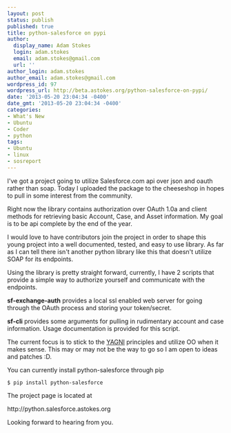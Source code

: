 ```yaml
---
layout: post
status: publish
published: true
title: python-salesforce on pypi
author:
  display_name: Adam Stokes
  login: adam.stokes
  email: adam.stokes@gmail.com
  url: ''
author_login: adam.stokes
author_email: adam.stokes@gmail.com
wordpress_id: 97
wordpress_url: http://beta.astokes.org/python-salesforce-on-pypi/
date: '2013-05-20 23:04:34 -0400'
date_gmt: '2013-05-20 23:04:34 -0400'
categories:
- What's New
- Ubuntu
- Coder
- python
tags:
- Ubuntu
- linux
- sosreport
---
```

<p>I've got a project going to utilize Salesforce.com api over json and oauth rather than soap. Today I uploaded the package to the cheeseshop in hopes to pull in some interest from the community.</p>
<p>Right now the library contains authorization over OAuth 1.0a and client methods for retrieving basic Account, Case, and Asset information. My goal is to be api complete by the end of the year.</p>
<p>I would love to have contributors join the project in order to shape this young project into a well documented, tested, and easy to use library. As far as I can tell there isn't another python library like this that doesn't utilize SOAP for its endpoints.</p>
<p>Using the library is pretty straight forward, currently, I have 2 scripts that provide a simple way to authorize yourself and communicate with the endpoints.</p>
<p><strong>sf-exchange-auth</strong> provides a local ssl enabled web server for going through the OAuth process and storing your token/secret.</p>
<p><strong>sf-cli</strong> provides some arguments for pulling in rudimentary account and case information. Usage documentation is provided for this script.</p>
<p>The current focus is to stick to the <a href="http://en.wikipedia.org/wiki/You_Ain%27t_Gonna_Need_It">YAGNI</a> principles and utilize OO when it makes sense. This may or may not be the way to go so I am open to ideas and patches :D.</p>
<p>You can currently install python-salesforce through pip</p>
<pre><code>$ pip install python-salesforce
</code></pre>
<p>The project page is located at</p>
<p>http://python.salesforce.astokes.org</p>
<p>Looking forward to hearing from you.</p>
